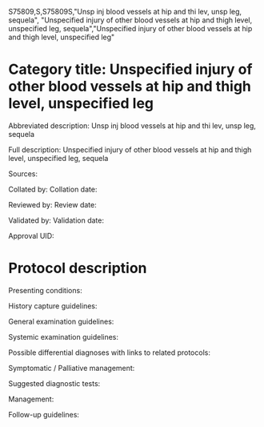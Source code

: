 S75809,S,S75809S,"Unsp inj blood vessels at hip and thi lev, unsp leg, sequela", "Unspecified injury of other blood vessels at hip and thigh level, unspecified leg, sequela","Unspecified injury of other blood vessels at hip and thigh level, unspecified leg"
# Category title: Unspecified injury of other blood vessels at hip and thigh level, unspecified leg

Abbreviated description: Unsp inj blood vessels at hip and thi lev, unsp leg, sequela

Full description: Unspecified injury of other blood vessels at hip and thigh level, unspecified leg, sequela

Sources:

Collated by:
Collation date:

Reviewed by:
Review date:

Validated by:
Validation date:

Approval UID:

# Protocol description

Presenting conditions:

History capture guidelines:

General examination guidelines:

Systemic examination guidelines:

Possible differential diagnoses with links to related protocols:

Symptomatic / Palliative management:

Suggested diagnostic tests:

Management:

Follow-up guidelines:
